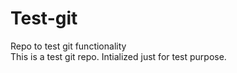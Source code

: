 # Test-git
Repo to test git functionality  
This is a test git repo. Intialized just for test purpose.
